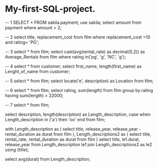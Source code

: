 # My-first-SQL-project.

-- 1
SELECT * FROM sakila.payment;
use sakila;
select amount from payment 
where amount > 2;

-- 2
select title, replacement_cost 
from film
where replacement_cost <10 and rating= 'PG';

-- 3
select * from film;
select cast(avg(rental_rate) as decimal(5,2)) as Average_Rentals
from film
where rating in('pg', 'g', 'NC', 'g');

-- 4
select * from customer;
select first_name, length(first_name) as Lenght_of_name
from customer;

-- 5
select * from film;
select locate('e', description) as Location from film;

-- 6
select * from film;
select rating, sum(length) from film
group by rating
having sum(length) > 22000;

-- 7
select * from film;

select description, length(description) as Length_description,
case 
   when Length_description in ('a') then 'oo'
   end  from film;

with Length_description as 
(
select title, release_year,
 release_year - rental_duration as durat from film
),
	Length_descriptions2 as 
(
select title, rental_rate, 
rental_duration as durat from film
)
select title, le1.durat, release_year from Length_description le1
 join Length_descriptions2 as le2 using (title);

select avg(durat) from Length_description;












